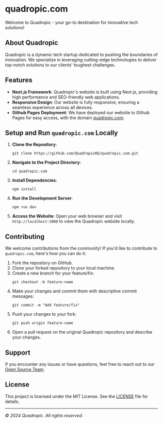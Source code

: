 # quadropic.com

Welcome to Quadropic - your go-to destination for innovative tech solutions!

## About Quadropic

Quadropic is a dynamic tech startup dedicated to pushing the boundaries of innovation. We specialize in leveraging cutting-edge technologies to deliver top-notch solutions to our clients' toughest challenges.

## Features

- **Next.js Framework**: Quadropic's website is built using Next.js, providing high performance and SEO-friendly web applications.
- **Responsive Design**: Our website is fully responsive, ensuring a seamless experience across all devices.
- **Github Pages Deployment**: We have deployed our website to Github Pages for easy access, with the domain [quadropic.com](https://quadropic.com).

## Setup and Run `quadropic.com` Locally

1. **Clone the Repository**:

   ```
   git clone https://github.com/QuadropicHQ/quadropic.com.git
   ```

2. **Navigate to the Project Directory**:

   ```
   cd quadropic.com
   ```

3. **Install Dependencies**:

   ```
   npm install
   ```

4. **Run the Development Server**:

   ```
   npm run dev
   ```

5. **Access the Website**:
   Open your web browser and visit `http://localhost:3000` to view the Quadropic website locally.

## Contributing

We welcome contributions from the community! If you'd like to contribute to `quadropic.com`, here's how you can do it:

1. Fork the repository on GitHub.
2. Clone your forked repository to your local machine.
3. Create a new branch for your feature/fix:
   ```
   git checkout -b feature-name
   ```
4. Make your changes and commit them with descriptive commit messages:
   ```
   git commit -m "Add feature/fix"
   ```
5. Push your changes to your fork:
   ```
   git push origin feature-name
   ```
6. Open a pull request on the original Quadropic repository and describe your changes.

## Support

If you encounter any issues or have questions, feel free to reach out to our [Open Source Team](mailto:quadropichq+opensource@gmail.com).

## License

This project is licensed under the MIT License. See the [LICENSE](LICENSE) file for details.

---

_© 2024 Quadropic. All rights reserved._
